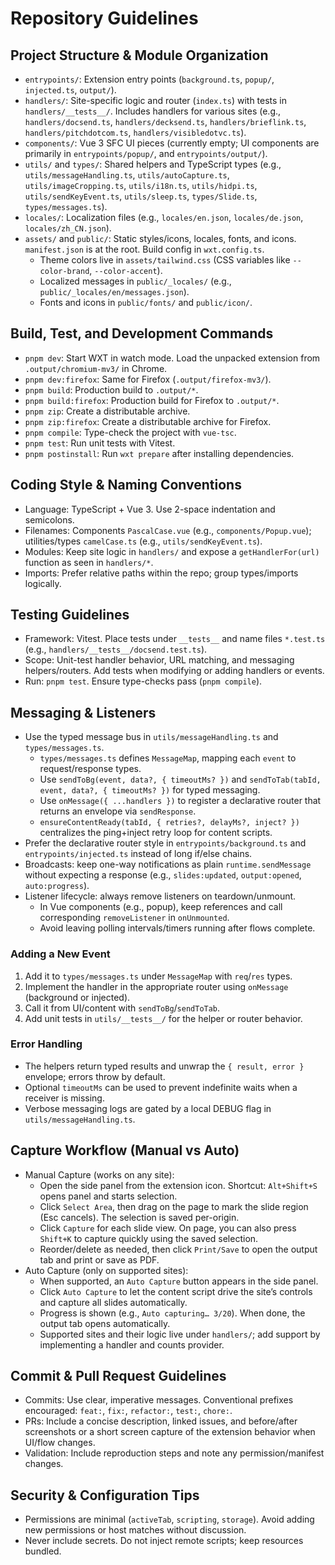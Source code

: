 # Repository Guidelines

## Project Structure & Module Organization
- `entrypoints/`: Extension entry points (`background.ts`, `popup/`, `injected.ts`, `output/`).
- `handlers/`: Site-specific logic and router (`index.ts`) with tests in `handlers/__tests__/`. Includes handlers for various sites (e.g., `handlers/docsend.ts`, `handlers/decksend.ts`, `handlers/brieflink.ts`, `handlers/pitchdotcom.ts`, `handlers/visibledotvc.ts`).
- `components/`: Vue 3 SFC UI pieces (currently empty; UI components are primarily in `entrypoints/popup/`, and `entrypoints/output/`).
- `utils/` and `types/`: Shared helpers and TypeScript types (e.g., `utils/messageHandling.ts`, `utils/autoCapture.ts`, `utils/imageCropping.ts`, `utils/i18n.ts`, `utils/hidpi.ts`, `utils/sendKeyEvent.ts`, `utils/sleep.ts`, `types/Slide.ts`, `types/messages.ts`).
- `locales/`: Localization files (e.g., `locales/en.json`, `locales/de.json`, `locales/zh_CN.json`).
- `assets/` and `public/`: Static styles/icons, locales, fonts, and icons. `manifest.json` is at the root. Build config in `wxt.config.ts`.
  - Theme colors live in `assets/tailwind.css` (CSS variables like `--color-brand`, `--color-accent`).
  - Localized messages in `public/_locales/` (e.g., `public/_locales/en/messages.json`).
  - Fonts and icons in `public/fonts/` and `public/icon/`.

## Build, Test, and Development Commands
- `pnpm dev`: Start WXT in watch mode. Load the unpacked extension from `.output/chromium-mv3/` in Chrome.
- `pnpm dev:firefox`: Same for Firefox (`.output/firefox-mv3/`).
- `pnpm build`: Production build to `.output/*`.
- `pnpm build:firefox`: Production build for Firefox to `.output/*`.
- `pnpm zip`: Create a distributable archive.
- `pnpm zip:firefox`: Create a distributable archive for Firefox.
- `pnpm compile`: Type-check the project with `vue-tsc`.
- `pnpm test`: Run unit tests with Vitest.
- `pnpm postinstall`: Run `wxt prepare` after installing dependencies.

## Coding Style & Naming Conventions
- Language: TypeScript + Vue 3. Use 2-space indentation and semicolons.
- Filenames: Components `PascalCase.vue` (e.g., `components/Popup.vue`); utilities/types `camelCase.ts` (e.g., `utils/sendKeyEvent.ts`).
- Modules: Keep site logic in `handlers/` and expose a `getHandlerFor(url)` function as seen in `handlers/*`.
- Imports: Prefer relative paths within the repo; group types/imports logically.

## Testing Guidelines
- Framework: Vitest. Place tests under `__tests__` and name files `*.test.ts` (e.g., `handlers/__tests__/docsend.test.ts`).
- Scope: Unit-test handler behavior, URL matching, and messaging helpers/routers. Add tests when modifying or adding handlers or events.
- Run: `pnpm test`. Ensure type-checks pass (`pnpm compile`).

## Messaging & Listeners
- Use the typed message bus in `utils/messageHandling.ts` and `types/messages.ts`.
  - `types/messages.ts` defines `MessageMap`, mapping each `event` to request/response types.
  - Use `sendToBg(event, data?, { timeoutMs? })` and `sendToTab(tabId, event, data?, { timeoutMs? })` for typed messaging.
  - Use `onMessage({ ...handlers })` to register a declarative router that returns an envelope via `sendResponse`.
  - `ensureContentReady(tabId, { retries?, delayMs?, inject? })` centralizes the ping+inject retry loop for content scripts.
- Prefer the declarative router style in `entrypoints/background.ts` and `entrypoints/injected.ts` instead of long if/else chains.
- Broadcasts: keep one-way notifications as plain `runtime.sendMessage` without expecting a response (e.g., `slides:updated`, `output:opened`, `auto:progress`).
- Listener lifecycle: always remove listeners on teardown/unmount.
  - In Vue components (e.g., popup), keep references and call corresponding `removeListener` in `onUnmounted`.
  - Avoid leaving polling intervals/timers running after flows complete.

### Adding a New Event
1. Add it to `types/messages.ts` under `MessageMap` with `req`/`res` types.
2. Implement the handler in the appropriate router using `onMessage` (background or injected).
3. Call it from UI/content with `sendToBg`/`sendToTab`.
4. Add unit tests in `utils/__tests__/` for the helper or router behavior.

### Error Handling
- The helpers return typed results and unwrap the `{ result, error }` envelope; errors throw by default.
- Optional `timeoutMs` can be used to prevent indefinite waits when a receiver is missing.
- Verbose messaging logs are gated by a local DEBUG flag in `utils/messageHandling.ts`.

## Capture Workflow (Manual vs Auto)
- Manual Capture (works on any site):
  - Open the side panel from the extension icon. Shortcut: `Alt+Shift+S` opens panel and starts selection.
  - Click `Select Area`, then drag on the page to mark the slide region (Esc cancels). The selection is saved per-origin.
  - Click `Capture` for each slide view. On page, you can also press `Shift+K` to capture quickly using the saved selection.
  - Reorder/delete as needed, then click `Print/Save` to open the output tab and print or save as PDF.
- Auto Capture (only on supported sites):
  - When supported, an `Auto Capture` button appears in the side panel.
  - Click `Auto Capture` to let the content script drive the site’s controls and capture all slides automatically.
  - Progress is shown (e.g., `Auto capturing… 3/20`). When done, the output tab opens automatically.
  - Supported sites and their logic live under `handlers/`; add support by implementing a handler and counts provider.

## Commit & Pull Request Guidelines
- Commits: Use clear, imperative messages. Conventional prefixes encouraged: `feat:`, `fix:`, `refactor:`, `test:`, `chore:`.
- PRs: Include a concise description, linked issues, and before/after screenshots or a short screen capture of the extension behavior when UI/flow changes.
- Validation: Include reproduction steps and note any permission/manifest changes.

## Security & Configuration Tips
- Permissions are minimal (`activeTab`, `scripting`, `storage`). Avoid adding new permissions or host matches without discussion.
- Never include secrets. Do not inject remote scripts; keep resources bundled.
